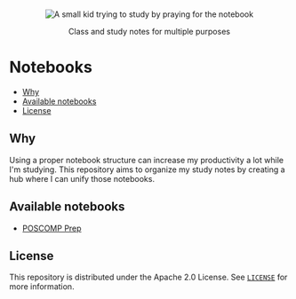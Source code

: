 <p align="center">
  <br>
   <img src="https://i.giphy.com/media/S3Pe5NZqgmE8Tl3NI5/giphy.webp" alt="A small kid trying to study by praying for the notebook" title="Notebook header's GIF" />
  <br>
</p>
<p align="center">
Class and study notes for multiple purposes 
</p>

# Notebooks

* [Why](#why)
* [Available notebooks](#available-notebooks)
* [License](#license)

## Why

Using a proper notebook structure can increase my productivity a lot while I'm studying. This repository aims to organize my study notes by creating a hub where I can unify those notebooks.

## Available notebooks

* [POSCOMP Prep][poscomp-prep-notebook]

## License

This repository is distributed under the Apache 2.0 License. See [`LICENSE`][license] for more information.

[license]: LICENSE
[poscomp-prep-notebook]: notebooks/poscomp-prep